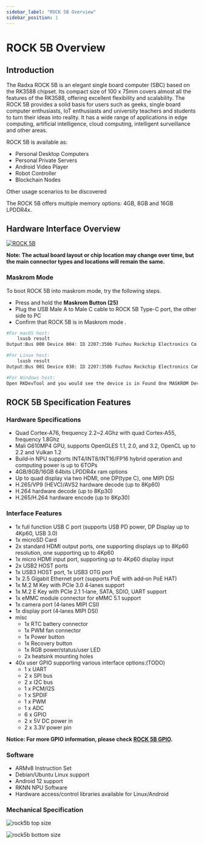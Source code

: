```yaml
---
sidebar_label: "ROCK 5B Overview"
sidebar_position: 1
---
```


# ROCK 5B Overview

## Introduction

The Radxa ROCK 5B is an elegant single board computer (SBC) based on the RK3588 chipset.
Its compact size of 100 x 75mm covers almost all the features of the RK3588, offering excellent flexibility and scalability.
The ROCK 5B provides a solid basis for users such as geeks, single board computer enthusiasts, IoT enthusiasts and university teachers and students to turn their ideas into reality.
It has a wide range of applications in edge computing, artificial intelligence, cloud computing, intelligent surveillance and other areas.

ROCK 5B is available as:

- Personal Desktop Computers
- Personal Private Servers
- Android Video Player
- Robot Controller
- Blockchain Nodes

Other usage scenarios to be discovered

The ROCK 5B offers multiple memory options: 4GB, 8GB and 16GB LPDDR4x.

## Hardware Interface Overview

[![ROCK 5B](/img/rock5b/rock-5b-overview.webp)](../hardware/hardware-details)

**Note: The actual board layout or chip location may change over time, but the main connector types and locations will remain the same.**

### Maskrom Mode

To boot ROCK 5B into maskrom mode, try the following steps.

- Press and hold the **Maskrom Button (25)**
- Plug the USB Male A to Male C cable to ROCK 5B Type-C port, the other side to PC
- Confirm that ROCK 5B is in Maskrom mode .

```bash
#For macOS host:
	lsusb result
Output:Bus 000 Device 004: ID 2207:350b Fuzhou Rockchip Electronics Co., Ltd. Composite Device

#For Linux host:
	lsusb result
Output:Bus 001 Device 030: ID 2207:350b Fuzhou Rockchip Electronics Company

#For Windows host:
Open RKDevTool and you would see the device is in Found One MASKROM Device.
```

## ROCK 5B Specification Features

### Hardware Specifications

- Quad Cortex‑A76, frequency 2.2~2.4Ghz with quad Cortex‑A55, frequency 1.8Ghz
- Mali G610MP4 GPU, supports OpenGLES 1.1, 2.0, and 3.2, OpenCL up to 2.2 and Vulkan 1.2
- Build‑in NPU supports INT4/INT8/INT16/FP16 hybrid operation and computing power is up to 6TOPs
- 4GB/8GB/16GB 64bits LPDDR4x ram options
- Up to quad display via two HDMI, one DP(type C), one MIPI DSI
- H.265/VP9 (HEVC)/AVS2 hardware decode (up to 8Kp60)
- H.264 hardware decode (up to 8Kp30)
- H.265/H.264 hardware encode (up to 8Kp30)

### Interface Features

- 1x full function USB C port (supports USB PD power, DP Display up to 4Kp60, USB 3.0)
- 1x microSD Card
- 2x standard HDMI output ports, one supporting displays up to 8Kp60 resolution, one supporting up to 4Kp60
- 1x micro HDMI input port, supporting up to 4Kp60 display input
- 2x USB2 HOST ports
- 1x USB3 HOST port, 1x USB3 OTG port
- 1x 2.5 Gigabit Ethernet port (supports PoE with add‑on PoE HAT)
- 1x M.2 M Key with PCIe 3.0 4‑lanes support
- 1x M.2 E Key with PCIe 2.1 1‑lane, SATA, SDIO, UART support
- 1x eMMC module connector for eMMC 5.1 support
- 1x camera port (4‑lanes MIPI CSI)
- 1x display port (4‑lanes MIPI DSI)
- misc
  - 1x RTC battery connector
  - 1x PWM fan connector
  - 1x Power button
  - 1x Recovery button
  - 1x RGB power/status/user LED
  - 2x heatsink mounting holes
- 40x user GPIO supporting various interface options:(TODO)
  - 1 x UART
  - 2 x SPI bus
  - 2 x I2C bus
  - 1 x PCM/I2S
  - 1 x SPDIF
  - 1 x PWM
  - 1 x ADC
  - 6 x GPIO
  - 2 x 5V DC power in
  - 2 x 3.3V power pin

**Notice: For more GPIO information, please check [ROCK 5B GPIO](../hardware/rock5b-gpio).**

### Software

- ARMv8 Instruction Set
- Debian/Ubuntu Linux support
- Android 12 support
- RKNN NPU Software
- Hardware access/control libraries available for Linux/Android

### Mechanical Specification

![rock5b top size](/img/rock5b/rock-5b-size-top.webp)

![rock5b bottom size](/img/rock5b/rock-5b-size-bottom.webp)
